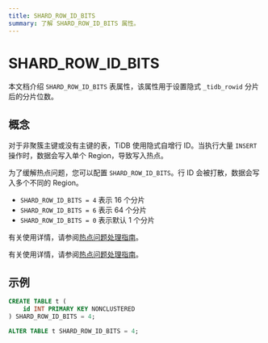 ```yaml
---
title: SHARD_ROW_ID_BITS
summary: 了解 SHARD_ROW_ID_BITS 属性。
---
```


# SHARD_ROW_ID_BITS

本文档介绍 `SHARD_ROW_ID_BITS` 表属性，该属性用于设置隐式 `_tidb_rowid` 分片后的分片位数。

## 概念

对于非聚簇主键或没有主键的表，TiDB 使用隐式自增行 ID。当执行大量 `INSERT` 操作时，数据会写入单个 Region，导致写入热点。

为了缓解热点问题，您可以配置 `SHARD_ROW_ID_BITS`。行 ID 会被打散，数据会写入多个不同的 Region。

- `SHARD_ROW_ID_BITS = 4` 表示 16 个分片
- `SHARD_ROW_ID_BITS = 6` 表示 64 个分片
- `SHARD_ROW_ID_BITS = 0` 表示默认 1 个分片

<CustomContent platform="tidb">

有关使用详情，请参阅[热点问题处理指南](/troubleshoot-hot-spot-issues.md#use-shard_row_id_bits-to-process-hotspots)。

</CustomContent>

<CustomContent platform="tidb-cloud">

有关使用详情，请参阅[热点问题处理指南](https://docs.pingcap.com/tidb/stable/troubleshoot-hot-spot-issues#use-shard_row_id_bits-to-process-hotspots)。

</CustomContent>

## 示例

```sql
CREATE TABLE t (
    id INT PRIMARY KEY NONCLUSTERED
) SHARD_ROW_ID_BITS = 4;
```

```sql
ALTER TABLE t SHARD_ROW_ID_BITS = 4;
```

